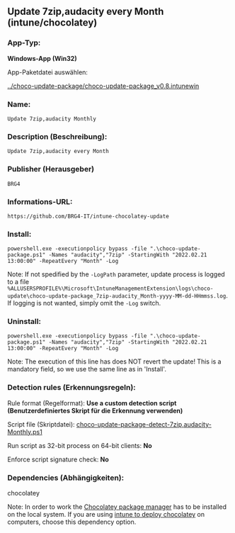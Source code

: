 ## Update 7zip,audacity every Month (intune/chocolatey)

### App-Typ:

__Windows-App (Win32)__

App-Paketdatei auswählen:

[../choco-update-package/choco-update-package_v0.8.intunewin](../choco-install-package/choco-update-package_v0.8.intunewin?raw=true)


### Name:

```
Update 7zip,audacity Monthly
```

### Description (Beschreibung):

```
Update 7zip,audacity every Month
```

### Publisher (Herausgeber)

```
BRG4
```


### Informations-URL:

```
https://github.com/BRG4-IT/intune-chocolatey-update
```


### Install:
```
powershell.exe -executionpolicy bypass -file ".\choco-update-package.ps1" -Names "audacity","7zip" -StartingWith "2022.02.21 13:00:00" -RepeatEvery "Month" -Log
```

Note: If not spedified by the `-LogPath` parameter, update process is logged to a file `%ALLUSERSPROFILE%\Microsoft\IntuneManagementExtension\logs\choco-update\choco-update-package_7zip-audacity_Month-yyyy-MM-dd-HHmmss.log`. If logging is not wanted, simply omit the `-Log` switch.

### Uninstall:
```
powershell.exe -executionpolicy bypass -file ".\choco-update-package.ps1" -Names "audacity","7zip" -StartingWith "2022.02.21 13:00:00" -RepeatEvery "Month" -Log
```

Note: The execution of this line has does NOT revert the update! This is a mandatory field, so we use the same line as in 'Install'.




### Detection rules (Erkennungsregeln):

Rule format (Regelformat): __Use a custom detection script (Benutzerdefiniertes Skript für die Erkennung verwenden)__

Script file (Skriptdatei): [choco-update-package-detect-7zip,audacity-Monthly.ps1](./choco-update-package-detect-7zip,audacity-Monthly.ps1?raw=true)

Run script as 32-bit process on 64-bit clients: __No__

Enforce script signature check: __No__

### Dependencies (Abhängigkeiten):

chocolatey

Note: In order to work the [Chocolatey package manager](https://chocolatey.org/) has to be installed on the local system. If you are using [intune to deploy chocolatey](https://github.com/BRG4-IT/intune-chocolatey/tree/main/choco-install) on computers, choose this dependency option.
